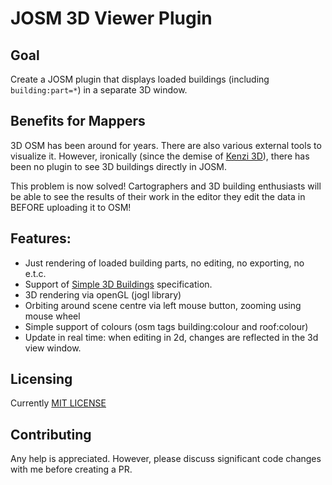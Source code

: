 # JOSM 3D Viewer Plugin

## Goal

Create a JOSM plugin that displays loaded buildings (including `building:part=*`) in a separate 3D window.

## Benefits for Mappers

3D OSM has been around for years. There are also various external tools to visualize it. However, ironically (since the demise of [Kenzi 3D](https://github.com/kendzi/kendzi3d)), there has been no plugin to see 3D buildings directly in JOSM.

This problem is now solved! Cartographers and 3D building enthusiasts will be able to see the results of their work in the editor they edit the data in BEFORE uploading it to OSM!


## Features:
* Just rendering of loaded building parts, no editing, no exporting, no e.t.c.
* Support of [Simple 3D Buildings](https://wiki.openstreetmap.org/wiki/Simple_3D_Buildings) specification.
* 3D rendering via openGL (jogl library)
* Orbiting around scene centre via left mouse button, zooming using mouse wheel 
* Simple support of colours (osm tags building:colour and roof:colour)
* Update in real time: when editing in 2d, changes are reflected in the 3d view window.


## Licensing

Currently [MIT LICENSE](LICENSE)

## Contributing

Any help is appreciated. However, please discuss significant code changes with me before creating a PR.